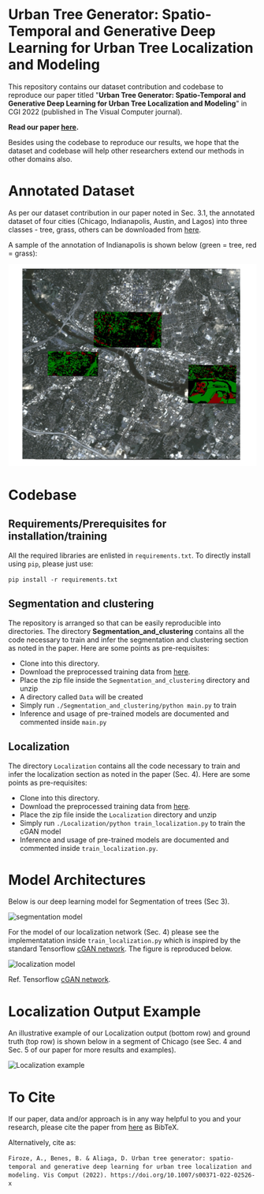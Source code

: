 # Urban Tree Generator: Spatio-Temporal and Generative Deep Learning for Urban Tree Localization and Modeling 

This repository contains our dataset contribution and codebase to reproduce our paper titled "**Urban Tree Generator: Spatio-Temporal and Generative Deep Learning for Urban Tree Localization and Modeling**" in CGI 2022 (published in The Visual Computer journal). 

**Read our paper [here](https://link.springer.com/article/10.1007/s00371-022-02526-x).**

Besides using the codebase to reproduce our results, we hope that the dataset and codebase will help other researchers extend our methods in other domains also. 

# Annotated Dataset

As per our dataset contribution in our paper noted in Sec. 3.1, the annotated dataset of four cities (Chicago, Indianapolis, Austin, and Lagos) into three classes - tree, grass, others can be downloaded from [here](https://drive.google.com/file/d/1vP6ajrXvKzAcc8qvRUP3ciJAuZbWP392/view?usp=sharing).


A sample of the annotation of Indianapolis is shown below (green = tree, red = grass):

![annotation sample](Annotation_Sample.jpg "Annotation Sample over Indianapolis (green = tree, red = grass)")

# Codebase

## Requirements/Prerequisites for installation/training

All the required libraries are enlisted in ```requirements.txt```. To directly install using ```pip```, please just use:

```pip install -r requirements.txt```

## Segmentation and clustering

The repository is arranged so that can be easily reproducible into directories. The directory **Segmentation_and_clustering** contains all the code necessary to train and infer the segmentation and clustering section as noted in the paper. Here are some points as pre-requisites:


* Clone into this directory.
* Download the preprocessed training data from [here](https://drive.google.com/file/d/1sqaWBiUmq9EEZsVI9Cp1S_y4iRFx02uy/view?usp=sharing). 
* Place the zip file inside the ```Segmentation_and_clustering``` directory and unzip
* A directory called ```Data``` will be created
* Simply run ```./Segmentation_and_clustering/python main.py``` to train
* Inference and usage of pre-trained models are documented and commented inside ```main.py```

## Localization

The directory ```Localization``` contains all the code necessary to train and infer the localization  section as noted in the paper (Sec. 4). Here are some points as pre-requisites:


* Clone into this directory.
* Download the preprocessed training data from [here](https://drive.google.com/file/d/1HtExOOsc-o9ys7ZhNAWuvgRZYVMI4WJ7/view?usp=sharing). 
* Place the zip file inside the ```Localization``` directory and unzip
* Simply run ```./Localization/python train_localization.py``` to train the cGAN model
* Inference and usage of pre-trained models are documented and commented inside ```train_localization.py```. 

# Model Architectures

Below is our deep learning model for Segmentation of trees (Sec 3).

![segmentation model](48d_Segmentation_Model.png "48-dimensional Modified Unet Segmentation Model for Segmentation.")

For the model of our localization network (Sec. 4) please see the implementatation inside ```train_localization.py``` which is inspired by the standard Tensorflow [cGAN network](https://www.tensorflow.org/tutorials/generative/pix2pix_files/output_dIbRPFzjmV85_0.png). The figure is reproduced below.

![localization model](cGAN_Model.png "Conditional GAN Model for  Localization.")

Ref. Tensorflow [cGAN network](https://www.tensorflow.org/tutorials/generative/pix2pix_files/output_dIbRPFzjmV85_0.png). 

# Localization Output Example

An illustrative example of our Localization output (bottom row) and ground truth (top row) is shown below in a segment of Chicago (see Sec. 4 and Sec. 5 of our paper for more results and examples).

![Localization example](Localization_Example.jpg "Localization output (bottom row) and ground truth (top row).")

# To Cite

If our paper, data and/or approach is in any way helpful to you and your research, please cite the paper from [here](https://link.springer.com/article/10.1007/s00371-022-02526-x) as BibTeX.

Alternatively, cite as: 

```Firoze, A., Benes, B. & Aliaga, D. Urban tree generator: spatio-temporal and generative deep learning for urban tree localization and modeling. Vis Comput (2022). https://doi.org/10.1007/s00371-022-02526-x```




